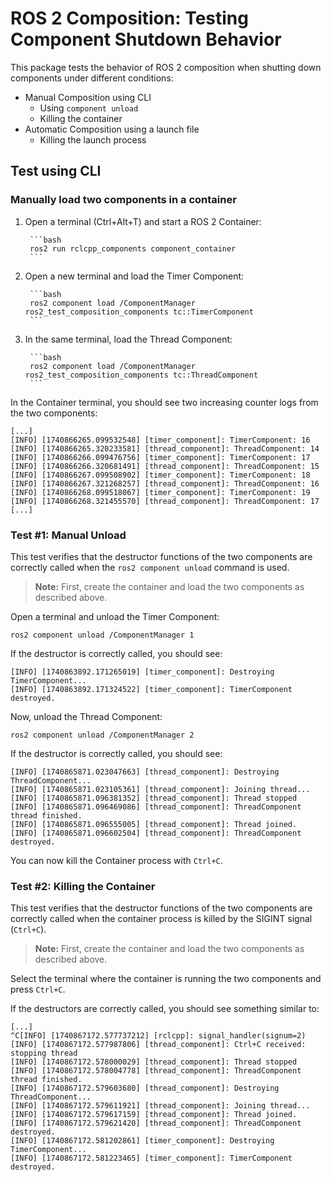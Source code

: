 # ROS 2 Composition: Testing Component Shutdown Behavior

This package tests the behavior of ROS 2 composition when shutting down components under different conditions:

- Manual Composition using CLI
    - Using `component unload`
    - Killing the container
- Automatic Composition using a launch file
    - Killing the launch process

## Test using CLI

### Manually load two components in a container

1. Open a terminal (Ctrl+Alt+T) and start a ROS 2 Container:

        ```bash
        ros2 run rclcpp_components component_container
        ```

2. Open a new terminal and load the Timer Component:

        ```bash
        ros2 component load /ComponentManager ros2_test_composition_components tc::TimerComponent
        ```

3. In the same terminal, load the Thread Component:

        ```bash
        ros2 component load /ComponentManager ros2_test_composition_components tc::ThreadComponent
        ```

In the Container terminal, you should see two increasing counter logs from the two components:

    [...]
    [INFO] [1740866265.099532548] [timer_component]: TimerComponent: 16
    [INFO] [1740866265.320233581] [thread_component]: ThreadComponent: 14
    [INFO] [1740866266.099476756] [timer_component]: TimerComponent: 17
    [INFO] [1740866266.320681491] [thread_component]: ThreadComponent: 15
    [INFO] [1740866267.099508902] [timer_component]: TimerComponent: 18
    [INFO] [1740866267.321268257] [thread_component]: ThreadComponent: 16
    [INFO] [1740866268.099518067] [timer_component]: TimerComponent: 19
    [INFO] [1740866268.321455570] [thread_component]: ThreadComponent: 17
    [...]

### Test #1: Manual Unload

This test verifies that the destructor functions of the two components are correctly called when the `ros2 component unload` command is used.

> **Note:** First, create the container and load the two components as described above.

Open a terminal and unload the Timer Component:

    ros2 component unload /ComponentManager 1

If the destructor is correctly called, you should see:

    [INFO] [1740863892.171265019] [timer_component]: Destroying TimerComponent...
    [INFO] [1740863892.171324522] [timer_component]: TimerComponent destroyed.

Now, unload the Thread Component:

    ros2 component unload /ComponentManager 2

If the destructor is correctly called, you should see:

    [INFO] [1740865871.023047663] [thread_component]: Destroying ThreadComponent...
    [INFO] [1740865871.023105361] [thread_component]: Joining thread...
    [INFO] [1740865871.096381352] [thread_component]: Thread stopped
    [INFO] [1740865871.096469086] [thread_component]: ThreadComponent thread finished.
    [INFO] [1740865871.096555005] [thread_component]: Thread joined.
    [INFO] [1740865871.096602504] [thread_component]: ThreadComponent destroyed.

You can now kill the Container process with `Ctrl+C`.

### Test #2: Killing the Container

This test verifies that the destructor functions of the two components are correctly called when the container process is killed by the SIGINT signal (`Ctrl+C`).

> **Note:** First, create the container and load the two components as described above.

Select the terminal where the container is running the two components and press `Ctrl+C`.

If the destructors are correctly called, you should see something similar to:

    [...]
    ^C[INFO] [1740867172.577737212] [rclcpp]: signal_handler(signum=2)
    [INFO] [1740867172.577987806] [thread_component]: Ctrl+C received: stopping thread
    [INFO] [1740867172.578000029] [thread_component]: Thread stopped
    [INFO] [1740867172.578004778] [thread_component]: ThreadComponent thread finished.
    [INFO] [1740867172.579603680] [thread_component]: Destroying ThreadComponent...
    [INFO] [1740867172.579611921] [thread_component]: Joining thread...
    [INFO] [1740867172.579617159] [thread_component]: Thread joined.
    [INFO] [1740867172.579621420] [thread_component]: ThreadComponent destroyed.
    [INFO] [1740867172.581202861] [timer_component]: Destroying TimerComponent...
    [INFO] [1740867172.581223465] [timer_component]: TimerComponent destroyed.
